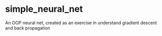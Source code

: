# simple_neural_net
An OOP neural net, created as an exercise in understand gradient descent and back propagation
